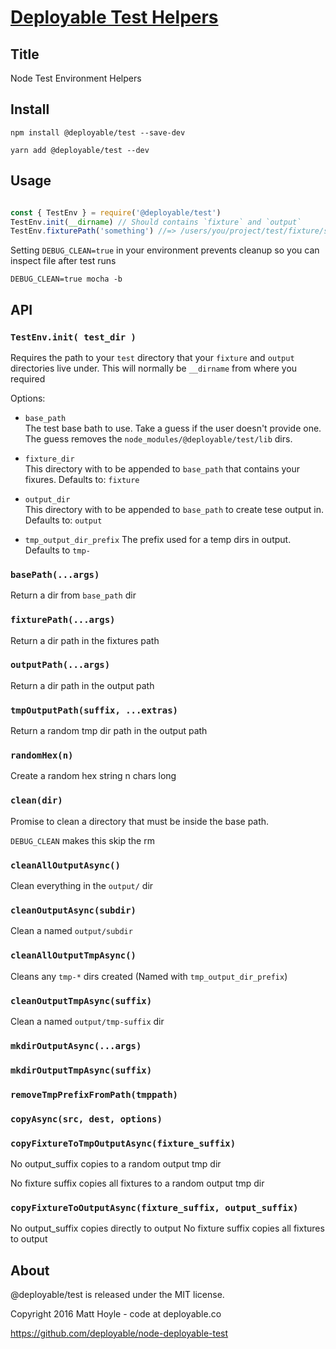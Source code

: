 # [Deployable Test Helpers](https://github.com/deployable/node-deployable-test)

## Title

Node Test Environment Helpers

## Install

    npm install @deployable/test --save-dev

    yarn add @deployable/test --dev

## Usage

```javascript

const { TestEnv } = require('@deployable/test')
TestEnv.init(__dirname) // Should contains `fixture` and `output`
TestEnv.fixturePath('something') //=> /users/you/project/test/fixture/something

```

Setting `DEBUG_CLEAN=true` in your environment prevents cleanup so
you can inspect file after test runs

```
DEBUG_CLEAN=true mocha -b
```

## API

### `TestEnv.init( test_dir )`

Requires the path to your `test` directory that your
`fixture` and `output` directories live under.
This will normally be `__dirname` from where you required

Options:

 - `base_path`<br>
   The test base bath to use.
   Take a guess if the user doesn't provide one.
   The guess removes the `node_modules/@deployable/test/lib` dirs.

 - `fixture_dir`<br>
    This directory with to be appended to `base_path` that contains your fixures.
    Defaults to: `fixture`

 - `output_dir`<br>
    This directory with to be appended to `base_path` to create tese output in.
    Defaults to: `output`

-  `tmp_output_dir_prefix`
    The prefix used for a temp dirs in output. Defaults to `tmp-`


### `basePath(...args)`

Return a dir from `base_path` dir

### `fixturePath(...args)`

Return a dir path in the fixtures path

### `outputPath(...args)`

Return a dir path in the output path

### `tmpOutputPath(suffix, ...extras)`

Return a random tmp dir path in the output path

### `randomHex(n)`

Create a random hex string n chars long

### `clean(dir)`

Promise to clean a directory that must be inside the base path.

`DEBUG_CLEAN` makes this skip the rm

### `cleanAllOutputAsync()`

Clean everything in the `output/` dir

### `cleanOutputAsync(subdir)`

Clean a named `output/subdir`

### `cleanAllOutputTmpAsync()`

Cleans any `tmp-*` dirs created (Named with `tmp_output_dir_prefix`)

### `cleanOutputTmpAsync(suffix)`

Clean a named `output/tmp-suffix` dir

### `mkdirOutputAsync(...args)`

### `mkdirOutputTmpAsync(suffix)`

### `removeTmpPrefixFromPath(tmppath)`

### `copyAsync(src, dest, options)`

### `copyFixtureToTmpOutputAsync(fixture_suffix)`

No output_suffix copies to a random output tmp dir

No fixture suffix copies all fixtures to a random output tmp dir


### `copyFixtureToOutputAsync(fixture_suffix, output_suffix)`

No output_suffix copies directly to output
No fixture suffix copies all fixtures to output


## About

@deployable/test is released under the MIT license.

Copyright 2016 Matt Hoyle - code at deployable.co

https://github.com/deployable/node-deployable-test

